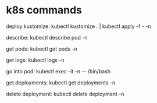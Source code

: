 # k8s commands

deploy kustomize:
kubectl kustomize . | kubectl apply -f - -n <namespace> 

describe:
kubectl describe pod <pod> -n <namespace>

get pods:
kubectl get pods -n <namespace> 

get logs:
kubectl logs <pod> -n <namespace>

go into pod:
kubectl exec -it <pod> -n <namespace> -- /bin/bash

get deployments:
kubectl get deployments -n <namespace>

delete deployment:
kubectl delete deployment <deploymentname> -n <namespace>

